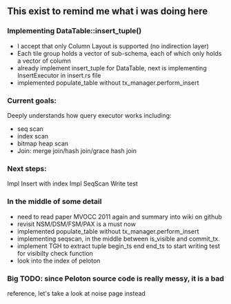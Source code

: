 ## This exist to remind me what i was doing here

### Implementing DataTable::insert_tuple()

- I accept that only Column Layout is supported (no indirection layer)
- Each tile group holds a vector of sub-schema, each of which only holds
  a vector of column
- already implement insert_tuple for DataTable, next is implementing
  InsertExecutor in insert.rs file
- implemented populate_table without tx_manager.perform_insert
### Current goals:
Deeply understands how query executor works including:
- seq scan
- index scan
- bitmap heap scan
- Join: merge join/hash join/grace hash join 


### Next steps:
Impl Insert with index
Impl SeqScan
Write test
<!-- - the main point is see how the benchmark works
- impl seq_scan
- impl test for seq_scan
- impl test for tile/tile_group
- impl test for insert_executor -->

### In the middle of some detail
- need to read paper MVOCC 2011 again and summary into wiki on github
- revisit NSM/DSM/FSM/PAX is a must now
- implemented populate_table without tx_manager.perform_insert
- implementing seqscan, in the middle between is_visible and commit_tx.
- implement TGH to extract tuple begin_ts end end_ts to start writing
  test for visibilty check function
- look into the index of peloton


### Big TODO: since Peloton source code is really messy, it is a bad
reference, let's take a look at noise page instead
